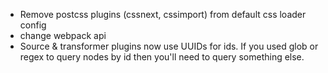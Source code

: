 
- Remove postcss plugins (cssnext, cssimport) from default css loader config
- change webpack api
- Source & transformer plugins now use UUIDs for ids. If you used glob or regex to query nodes by id then you'll need to query something else.
